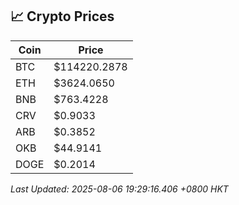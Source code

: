## 📈 Crypto Prices

| Coin | Price |
| ---- | ----- |
| BTC | $114220.2878 |
| ETH | $3624.0650 |
| BNB | $763.4228 |
| CRV | $0.9033 |
| ARB | $0.3852 |
| OKB | $44.9141 |
| DOGE | $0.2014 |

_Last Updated: 2025-08-06 19:29:16.406 +0800 HKT_